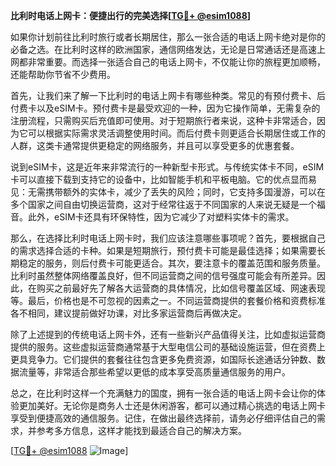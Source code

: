**比利时电话上网卡：便捷出行的完美选择[[TG💪+ @esim1088](https://t.me/s/esim1088)]**

如果你计划前往比利时旅行或者长期居住，那么一张合适的电话上网卡绝对是你的必备之选。在比利时这样的欧洲国家，通信网络发达，无论是日常通话还是高速上网都非常重要。而选择一张适合自己的电话上网卡，不仅能让你的旅程更加顺畅，还能帮助你节省不少费用。

首先，让我们来了解一下比利时的电话上网卡有哪些种类。常见的有预付费卡、后付费卡以及eSIM卡。预付费卡是最受欢迎的一种，因为它操作简单，无需复杂的注册流程，只需购买后充值即可使用。对于短期旅行者来说，这种卡非常适合，因为它可以根据实际需求灵活调整使用时间。而后付费卡则更适合长期居住或工作的人群，这类卡通常提供更稳定的网络服务，并且可以享受更多的优惠套餐。

说到eSIM卡，这是近年来非常流行的一种新型卡形式。与传统实体卡不同，eSIM卡可以直接下载到支持它的设备中，比如智能手机和平板电脑。它的优点显而易见：无需携带额外的实体卡，减少了丢失的风险；同时，它支持多国漫游，可以在多个国家之间自由切换运营商，这对于经常往返于不同国家的人来说无疑是一个福音。此外，eSIM卡还具有环保特性，因为它减少了对塑料实体卡的需求。

那么，在选择比利时电话上网卡时，我们应该注意哪些事项呢？首先，要根据自己的需求选择合适的卡种。如果是短期旅行，预付费卡可能是最佳选择；如果需要长期稳定的服务，则后付费卡可能更适合。其次，要注意卡的覆盖范围和服务质量。比利时虽然整体网络覆盖良好，但不同运营商之间的信号强度可能会有所差异。因此，在购买之前最好先了解各大运营商的具体情况，比如信号覆盖区域、网速表现等。最后，价格也是不可忽视的因素之一。不同运营商提供的套餐价格和资费标准各不相同，建议提前做好功课，对比多家运营商后再做决定。

除了上述提到的传统电话上网卡外，还有一些新兴产品值得关注，比如虚拟运营商提供的服务。这些虚拟运营商通常基于大型电信公司的基础设施运营，但在资费上更具竞争力。它们提供的套餐往往包含更多免费资源，如国际长途通话分钟数、数据流量等，非常适合那些希望以更低的成本享受高质量通信服务的用户。

总之，在比利时这样一个充满魅力的国度，拥有一张合适的电话上网卡会让你的体验更加美好。无论你是商务人士还是休闲游客，都可以通过精心挑选的电话上网卡享受到便捷高效的通信服务。记住，在做出最终选择前，请务必仔细评估自己的需求，并参考多方信息，这样才能找到最适合自己的解决方案。

[[TG💪+ @esim1088](https://t.me/s/esim1088) ![Image](https://i.postimg.cc/4NQfJmqS/Snipaste-2025-05-13-00-14-12.png)]
